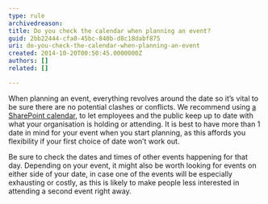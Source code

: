 ```yaml
---
type: rule
archivedreason: 
title: Do you check the calendar when planning an event?
guid: 2bb22444-cfa0-45bc-840b-d8c18dabf875
uri: do-you-check-the-calendar-when-planning-an-event
created: 2014-10-20T00:50:45.0000000Z
authors: []
related: []

---
```


When planning an event, everything revolves around the date so it’s vital to be sure there are no potential clashes or conflicts. We recommend using [a SharePoint calendar](http&#58;//www.ssw.com.au/ssw/Events/Events.aspx), to let employees and the public keep up to date with what your organisation is holding or attending. It is best to have more than 1 date in mind for your event when you start planning, as this affords you flexibility if your first choice of date won’t work out.

Be sure to check the dates and times of other events happening for that day. Depending on your event, it might also be worth looking for events on either side of your date, in case one of the events will be especially exhausting or costly, as this is likely to make people less interested in attending a second event right away.

<!--endintro-->
